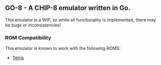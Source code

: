 ## GO-8 - A CHIP-8 emulator written in Go.

This emulator is a WIP, so while all functionality is implemented, there may be bugs or inconsistencies!

### ROM Compatibility

This emulator is known to work with the following ROMS:

* [Tetris](https://github.com/dmatlack/chip8/blob/master/roms/games/Tetris%20%5BFran%20Dachille%2C%201991%5D.ch8)
